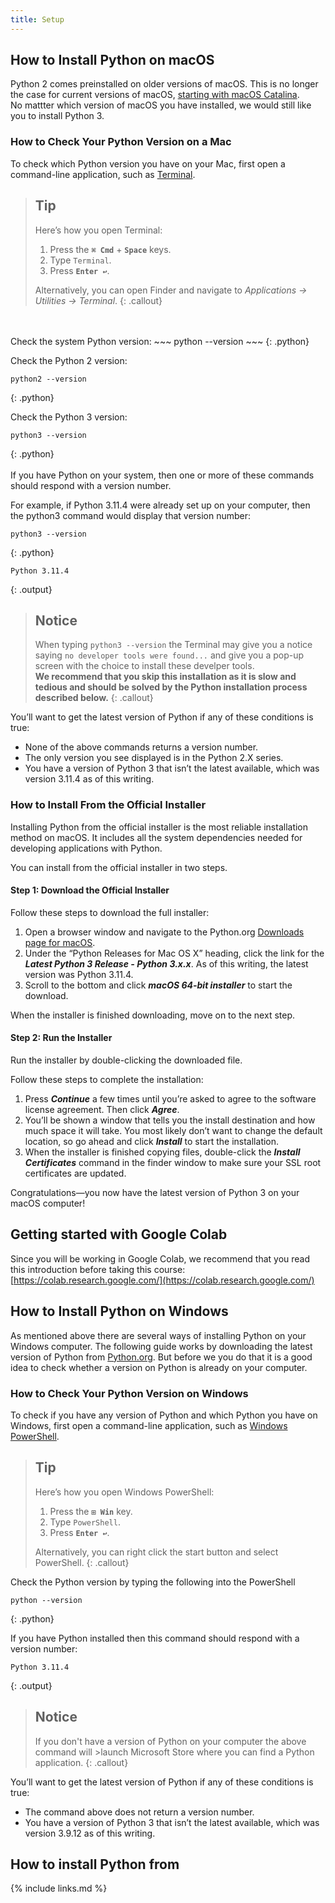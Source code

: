 ```yaml
---
title: Setup
---
```

## How to Install Python on macOS
Python 2 comes preinstalled on older versions of macOS. This is no longer the case for current versions of macOS, [starting with macOS Catalina](https://developer.apple.com/documentation/macos-release-notes/macos-catalina-10_15-release-notes#Scripting-Language-Runtimes).  
No mattter which version of macOS you have installed, we would still like you to install Python 3.

### How to Check Your Python Version on a Mac
To check which Python version you have on your Mac, first open a command-line application, such as [Terminal](https://support.apple.com/guide/terminal/welcome/mac).

> ## Tip
>
> Here’s how you open Terminal:
>
>   1. Press the **`⌘ Cmd`** + **`Space`** keys.
>   2. Type `Terminal`.
>   3. Press **`Enter ↩`**.
>
> Alternatively, you can open Finder and navigate to *Applications → Utilities → Terminal*.
{: .callout}
<br>
<br>
Check the system Python version:
~~~
python --version
~~~
{: .python}

Check the Python 2 version:
~~~
python2 --version
~~~
{: .python}

Check the Python 3 version:
~~~
python3 --version
~~~
{: .python}
<br>
<br>
If you have Python on your system, then one or more of these commands should respond with a version number.

For example, if Python 3.11.4 were already set up on your computer, then the python3 command would display that version number:

~~~
python3 --version
~~~
{: .python}

~~~
Python 3.11.4
~~~
{: .output}

> ## Notice
>
> When typing `python3 --version` the Terminal may give you a notice saying `no developer tools were found...` and give you a pop-up screen with the choice to install these develper tools.  
> **We recommend that you skip this installation as it is slow and tedious and should be solved by the Python installation process described below.**
{: .callout}

You’ll want to get the latest version of Python if any of these conditions is true:
* None of the above commands returns a version number.
* The only version you see displayed is in the Python 2.X series.
* You have a version of Python 3 that isn’t the latest available, which was version 3.11.4 as of this writing.

### How to Install From the Official Installer
Installing Python from the official installer is the most reliable installation method on macOS. It includes all the system dependencies needed for developing applications with Python.

You can install from the official installer in two steps.

#### Step 1: Download the Official Installer
Follow these steps to download the full installer:

1. Open a browser window and navigate to the Python.org [Downloads page for macOS](https://www.python.org/downloads/mac-osx/).
2. Under the “Python Releases for Mac OS X” heading, click the link for the ***Latest Python 3 Release - Python 3.x.x***. As of this writing, the latest version was Python 3.11.4.
3. Scroll to the bottom and click ***macOS 64-bit installer*** to start the download.

When the installer is finished downloading, move on to the next step.

#### Step 2: Run the Installer
Run the installer by double-clicking the downloaded file.

Follow these steps to complete the installation:

1. Press ***Continue*** a few times until you’re asked to agree to the software license agreement. Then click ***Agree***.
2. You’ll be shown a window that tells you the install destination and how much space it will take. You most likely don’t want to change the default location, so go ahead and click ***Install*** to start the installation.
3. When the installer is finished copying files, double-click the ***Install Certificates*** command in the finder window to make sure your SSL root certificates are updated.

Congratulations—you now have the latest version of Python 3 on your macOS computer!





## Getting started with Google Colab

Since you will be working in Google Colab, we recommend that you read this introduction before taking this course:  
[https://colab.research.google.com/](https://colab.research.google.com/)

## How to Install Python on Windows
As mentioned above there are several ways of installing Python on your Windows computer. The following guide works by downloading the latest version of Python from [Python.org](link). But before we you do that it is a good idea to check whether a version on Python is already on your computer.

### How to Check Your Python Version on Windows
To check if you have any version of Python and which Python you have on Windows, first open a command-line application, such as [Windows PowerShell](https://realpython.com/courses/using-terminal-windows/).

> ## Tip
>
> Here’s how you open Windows PowerShell:
>
>   1. Press the **`⊞ Win`** key.
>   2. Type `PowerShell`.
>   3. Press **`Enter ↩`**.
>
> Alternatively, you can right click the start button and select PowerShell.
{: .callout}


Check the Python version by typing the following into the PowerShell

~~~
python --version
~~~
{: .python}

If you have Python installed then this command should respond with a version number:

~~~
Python 3.11.4
~~~
{:  .output}

> ## Notice
>If you don't have a version of Python on your computer the above command will >launch Microsoft Store where you can find a Python application. 
{: .callout}

You’ll want to get the latest version of Python if any of these conditions is true:
* The command above does not return a version number.
* You have a version of Python 3 that isn’t the latest available, which was version 3.9.12 as of this writing.

## How to install Python from

 

{% include links.md %}